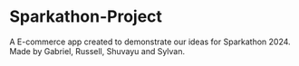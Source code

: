 # Sparkathon-Project
A E-commerce app created to demonstrate our ideas for Sparkathon 2024.
Made by Gabriel, Russell, Shuvayu and Sylvan.

